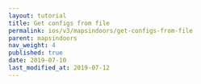 ```yaml
---
layout: tutorial
title: Get configs from file
permalink: ios/v3/mapsindoors/get-configs-from-file
parent: mapsindoors
nav_weight: 4
published: true
date: 2019-07-10
last_modified_at: 2019-07-12
---
```

